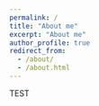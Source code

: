 ```yaml
---
permalink: /
title: "About me"
excerpt: "About me"
author_profile: true
redirect_from: 
  - /about/
  - /about.html
---
```


TEST
